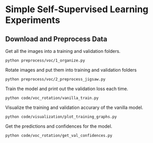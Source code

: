 # Simple Self-Supervised Learning Experiments

## Download and Preprocess Data

Get all the images into a training and validation folders.

```
python preprocess/voc/1_organize.py
```

Rotate images and put them into training and validation folders

```
python preprocess/voc/2_preprocess_jigsaw.py
```

Train the model and print out the validation loss each time.
```
python code/voc_rotation/vanilla_train.py
```

Visualize the training and validation accurary of the vanilla model.
```
python code/visualization/plot_training_graphs.py
```

Get the predictions and confidences for the model.
```
python code/voc_rotation/get_val_confidences.py
```